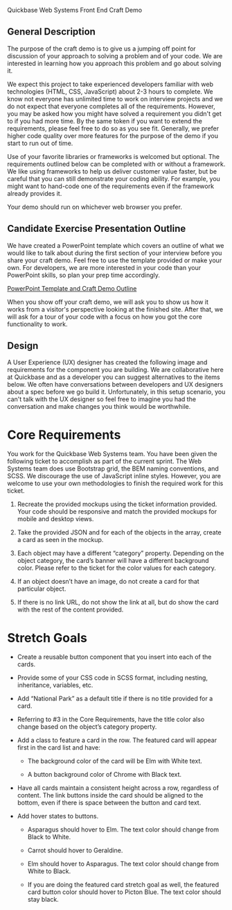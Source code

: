 Quickbase Web Systems Front End Craft Demo

## General Description

The purpose of the craft demo is to give us a jumping off point for discussion of your approach to solving a problem and of your code. We are interested in learning how you approach this problem and go about solving it.

We expect this project to take experienced developers familiar with web technologies (HTML, CSS, JavaScript) about 2-3 hours to complete. We know not everyone has unlimited time to work on interview projects and we do not expect that everyone completes all of the requirements. However, you may be asked how you might have solved a requirement you didn't get to if you had more time. By the same token if you want to extend the requirements, please feel free to do so as you see fit. Generally, we prefer higher code quality over more features for the purpose of the demo if you start to run out of time.

Use of your favorite libraries or frameworks is welcomed but optional. The requirements outlined below can be completed with or without a framework. We like using frameworks to help us deliver customer value faster, but be careful that you can still demonstrate your coding ability. For example, you might want to hand-code one of the requirements even if the framework already provides it.

Your demo should run on whichever web browser you prefer.

## Candidate Exercise Presentation Outline

We have created a PowerPoint template which covers an outline of what we would like to talk about during the first section of your interview before you share your craft demo. Feel free to use the template provided or make your own. For developers, we are more interested in your code than your PowerPoint skills, so plan your prep time accordingly.

[PowerPoint Template and Craft Demo Outline](https://github.com/QuickBase/interview-demos/blob/567d0b1929ffa440ccc189abdbf5052f2dcd66fb/websystems/Quickbase_CandidateExercise_PresentationTemplate.pptx)

When you show off your craft demo, we will ask you to show us how it works from a visitor's perspective looking at the finished site. After that, we will ask for a tour of your code with a focus on how you got the core functionality to work.

## Design
A User Experience (UX) designer has created the following image and requirements for the component you are building. We are collaborative here at Quickbase and as a developer you can suggest alternatives to the items below. We often have conversations between developers and UX designers about a spec before we go build it. Unfortunately, in this setup scenario, you can't talk with the UX designer so feel free to imagine you had the conversation and make changes you think would be worthwhile.

# Core Requirements
You work for the Quickbase Web Systems team. You have been given the following ticket to accomplish as part of the current sprint. The Web Systems team does use Bootstrap grid, the BEM naming conventions, and SCSS. We discourage the use of JavaScript inline styles. However, you are welcome to use your own methodologies to finish the required work for this ticket.

1. Recreate the provided mockups using the ticket information provided. Your code should be responsive and match the provided mockups for mobile and desktop views. 

2. Take the provided JSON and for each of the objects in the array, create a card as seen in the mockup.

3. Each object may have a different “category” property. Depending on the object category, the card’s banner will have a different background color. Please refer to the ticket for the color values for each category.

4. If an object doesn’t have an image, do not create a card for that particular object.

5. If there is no link URL, do not show the link at all, but do show the card with the rest of the content provided.



# Stretch Goals
- Create a reusable button component that you insert into each of the cards.

- Provide some of your CSS code in SCSS format, including nesting, inheritance, variables, etc.

- Add “National Park” as a default title if there is no title provided for a card.

- Referring to #3 in the Core Requirements, have the title color also change based on the object’s category property.

- Add a class to feature a card in the row. The featured card will appear first in the card list and have:

  - The background color of the card will be Elm with White text.

  - A button background color of Chrome with Black text.

- Have all cards maintain a consistent height across a row, regardless of content. The link buttons inside the card should be aligned to the bottom, even if there is space between the button and card text.

- Add hover states to buttons.

  - Asparagus should hover to Elm. The text color should change from Black to White.

  - Carrot should hover to Geraldine.

  - Elm should hover to Asparagus. The text color should change from White to Black.

  - If you are doing the featured card stretch goal as well, the featured card button color should hover to Picton Blue. The text color should stay black.
